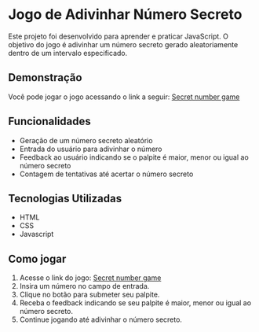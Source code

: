 # Jogo de Adivinhar Número Secreto
Este projeto foi desenvolvido para aprender e praticar JavaScript. O objetivo do jogo é adivinhar um número secreto gerado aleatoriamente dentro de um intervalo especificado.

## Demonstração
Você pode jogar o jogo acessando o link a seguir: [Secret number game](https://game-jet-psi.vercel.app/)

## Funcionalidades
* Geração de um número secreto aleatório
* Entrada do usuário para adivinhar o número
* Feedback ao usuário indicando se o palpite é maior, menor ou igual ao número secreto
* Contagem de tentativas até acertar o número secreto

## Tecnologias Utilizadas
* HTML
* CSS
* Javascript

## Como jogar
1. Acesse o link do jogo: [Secret number game](https://game-jet-psi.vercel.app/)
2. Insira um número no campo de entrada.
3. Clique no botão para submeter seu palpite.
4. Receba o feedback indicando se seu palpite é maior, menor ou igual ao número secreto.
5. Continue jogando até adivinhar o número secreto.

